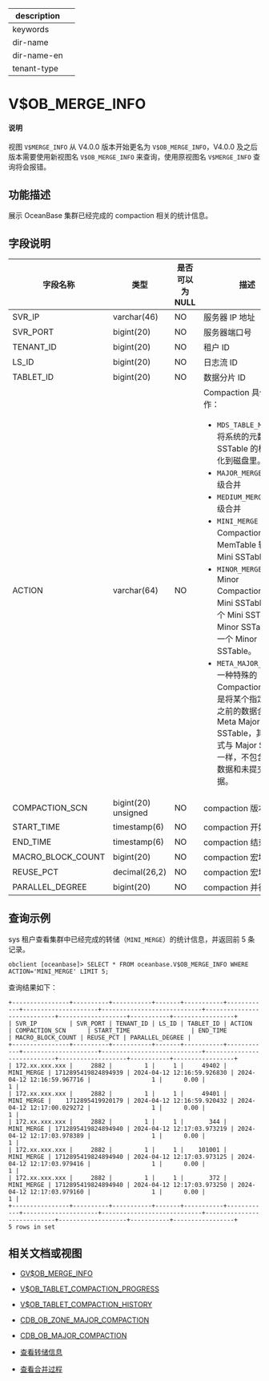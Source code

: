 |description||
|---|---|
|keywords||
|dir-name||
|dir-name-en||
|tenant-type||

# V$OB_MERGE_INFO

<main id="notice" type='explain'>
<h4>说明</h4>
<p>视图 <code>V$MERGE_INFO</code> 从 V4.0.0 版本开始更名为 <code>V$OB_MERGE_INFO</code>，V4.0.0 及之后版本需要使用新视图名 <code>V$OB_MERGE_INFO</code> 来查询，使用原视图名 <code>V$MERGE_INFO</code> 查询将会报错。</p>
</main>


## 功能描述

展示 OceanBase 集群已经完成的 compaction 相关的统计信息。

## 字段说明

|       字段名称        |      类型       | 是否可以为 NULL |                                 描述                                  |
|-------------------|---------------|------------|-----------------------------------------------------------------------------------------------------|
| SVR_IP            | varchar(46)   | NO         | 服务器 IP 地址                                                           |
| SVR_PORT          | bigint(20)    | NO         | 服务器端口号                                                              |
| TENANT_ID         | bigint(20)    | NO         | 租户 ID                                                               |
| LS_ID             | bigint(20)    | NO         | 日志流 ID                                                              |
| TABLET_ID         | bigint(20)    | NO         | 数据分片 ID                                                             |
| ACTION            | varchar(64)   | NO         | Compaction 具体动作：<ul><li>`MDS_TABLE_MERGE`：将系统的元数据按照 SSTable 的格式持久化到磁盘里。</li> <li>`MAJOR_MERGE`：租户级合并</li> <li>`MEDIUM_MERGE`：分区级合并</li> <li>`MINI_MERGE`：Mini Compaction，将 MemTable 转变成 Mini SSTable。</li> <li>`MINOR_MERGE`：Minor Compaction，多个 Mini SSTable 或多个 Mini SSTable 与 Minor SSTable 合成一个 Minor SSTable。</li> <li>`META_MAJOR_MERGE`：一种特殊的 Compaction 类型，是将某个指定时间点之前的数据合成一个 Meta Major SSTable，其数据格式与 Major SSTable 一样，不包含多版本数据和未提交事务数据。</li></ul>    |
| COMPACTION_SCN    | bigint(20) unsigned    | NO         | compaction 版本号                                                      |
| START_TIME        | timestamp(6)  | NO         | compaction 开始时间                                                     |
| END_TIME          | timestamp(6)  | NO         | compaction 结束时间                                                     |
| MACRO_BLOCK_COUNT | bigint(20)    | NO         | compaction 宏块总数                                                     |
| REUSE_PCT         | decimal(26,2) | NO         | compaction 宏块重用率                                                    |
| PARALLEL_DEGREE   | bigint(20)    | NO         | compaction 并行度                                                      |

## 查询示例

sys 租户查看集群中已经完成的转储（`MINI_MERGE`）的统计信息，并返回前 5 条记录。

```shell
obclient [oceanbase]> SELECT * FROM oceanbase.V$OB_MERGE_INFO WHERE ACTION='MINI_MERGE' LIMIT 5;
```

查询结果如下：

```shell
+----------------+----------+-----------+-------+-----------+------------+---------------------+----------------------------+----------------------------+-------------------+-----------+-----------------+
| SVR_IP         | SVR_PORT | TENANT_ID | LS_ID | TABLET_ID | ACTION     | COMPACTION_SCN      | START_TIME                 | END_TIME                   | MACRO_BLOCK_COUNT | REUSE_PCT | PARALLEL_DEGREE |
+----------------+----------+-----------+-------+-----------+------------+---------------------+----------------------------+----------------------------+-------------------+-----------+-----------------+
| 172.xx.xxx.xxx |     2882 |         1 |     1 |     49402 | MINI_MERGE | 1712895419824894939 | 2024-04-12 12:16:59.926830 | 2024-04-12 12:16:59.967716 |                 1 |      0.00 |               1 |
| 172.xx.xxx.xxx |     2882 |         1 |     1 |     49401 | MINI_MERGE |    1712895419920179 | 2024-04-12 12:16:59.920432 | 2024-04-12 12:17:00.029272 |                 1 |      0.00 |               1 |
| 172.xx.xxx.xxx |     2882 |         1 |     1 |       344 | MINI_MERGE | 1712895419824894940 | 2024-04-12 12:17:03.973219 | 2024-04-12 12:17:03.978389 |                 1 |      0.00 |               1 |
| 172.xx.xxx.xxx |     2882 |         1 |     1 |    101001 | MINI_MERGE | 1712895419824894940 | 2024-04-12 12:17:03.973125 | 2024-04-12 12:17:03.979416 |                 1 |      0.00 |               1 |
| 172.xx.xxx.xxx |     2882 |         1 |     1 |       372 | MINI_MERGE | 1712895419824894940 | 2024-04-12 12:17:03.973250 | 2024-04-12 12:17:03.979160 |                 1 |      0.00 |               1 |
+----------------+----------+-----------+-------+-----------+------------+---------------------+----------------------------+----------------------------+-------------------+-----------+-----------------+
5 rows in set
```

## 相关文档或视图

* [GV$OB_MERGE_INFO](700.gv-merge_info-of-sys-tenant.md)

* [V$OB_TABLET_COMPACTION_PROGRESS](33900.v-ob_tablet_compaction_progress-of-sys-tenant.md)

* [V$OB_TABLET_COMPACTION_HISTORY](33800.v-ob_tablet_compaction_history-of-sys-tenant.md)

* [CDB_OB_ZONE_MAJOR_COMPACTION](../200.dictionary-view-of-sys-tenant/11800.o-cdb_ob_zone_major_compaction-of-sys-tenant.md)

* [CDB_OB_MAJOR_COMPACTION](../200.dictionary-view-of-sys-tenant/9800.o-cdb_ob_major_compaction-of-sys-tenant.md)

* [查看转储信息](../../../200.system-management/500.manage-data-storage/100.dump-management/400.view-dump-information.md)

* [查看合并过程](../../../200.system-management/500.manage-data-storage/200.merge-management/500.view-merge-process.md)
